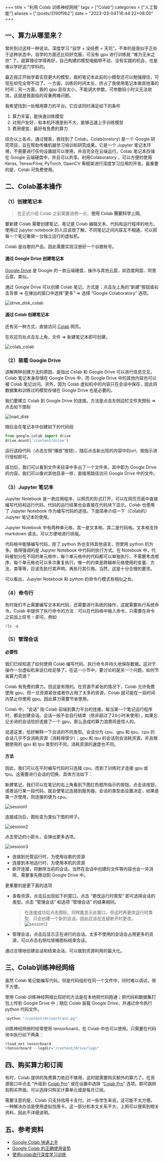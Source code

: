 +++
title = "利用 Colab 训练神经网络"
tags = ["Colab"]
categories = ["人工智能"]
aliases = ["/posts/3190f9b2"]
date = "2023-03-04T16:44:22+08:00"
+++

## 一、算力从哪里来？
曾听到过这样一种说法，深度学习 “自学 + 没经费 = 天坑”。不幸的是我似乎正处于这种状态中。自学的方面还比较好克服，可没有 gpu 进行训练就 “难为无米之炊” 了。就算理论学得再好，自己构建的模型电脑带不动，没有实践的机会，也是难以学好这门学科的。

最近我正开始学着实现更大的模型，我的笔记本此前的小模型还可以勉强撑住，可现在却完全带不动了。一方面，训练的时间太长，挤占了我使用笔记本做其他事的时间；另一方面，我的 gpu 显存太小，不能调大参数，可参数较小时又无法收敛。这就是我面临的双重两难问题。

我希望找到一处租用算力的平台。它应该同时满足如下的条件

1. 算力丰富，能快速训练模型
2. 对用户友好，和本机环境差别不大，能够迅速上手训练模型
3. 费用便宜，最好有免费的算力

综合以上各点，通过搜索，我找到了 Colab。Colab(oratory) 是一个 Google 研究项目，旨在帮助传播机器学习培训和研究成果。它是一个 Jupyter 笔记本环境，不需要进行任何设置就可以使用，并且完全在云端运行。Colab 笔记本存储在 Google 云端硬盘中，并且可以共享。利用Colaboratory ，可以方便的使用Keras, TensorFlow, PyTorch, OpenCV 等框架进行深度学习应用的开发。最重要的是，Colab 可免费使用。

## 二、Colab基本操作
### （1）创建笔记本
> 在正式介绍 Colab 之前需要说明一点，**使用 Colab 需要科学上网**。

要新建 Colab 需要创建笔记，笔记是 Colab 编辑文本、代码和运行程序的地方。使用过 jupyter notebook 的人应该很了解。不同笔记之间内容互不相通，可以把每一个笔记看做一台独立运行的虚拟机。

Colab 是谷歌的产品，因此需要实现注册好一个谷歌账号。

#### 通过 Google Drive 创建笔记本
[Google Drive](https://drive.google.com/drive/) 是 Google 的一款云端硬盘，操作与其他云盘，如百度网盘、阿里云盘，类似。

通过 Google Drive 可以创建 Colab 笔记。方式是：点击左上角的“新建”按钮或右击背景 => 在弹出的窗口中选择“更多” => 选择 “Google Colaboratory” 选项。

![drive_disk_colab](drive_disk_colab.jpg)

#### 通过 Colab 创建笔记本
还有另一种方式，直接访问 [Colab](https://colab.research.google.com/) 网页。

在欢迎页处点击左上角，文件 => 新建笔记本即可创建。

![colab_colab](colab_colab.jpg)

### （2）装载 Google Drive
讲解两种创建方法的原因，是指出 Colab 和 Google Drive 可以进行信息交互。Colab 笔记本身存储在 Google Drive 中，而 Google Drive 中的其他内容也可以被 Colab 笔记访问。另外，因为 Colab 虚拟机中的内容只在会话中保存，因此将数据集和训练过的模型存储在 Google Drive 也是必要的。

我们要建立 Colab 到 Google Drive 的连接。方法是点击左侧边栏文件夹图标 => 点击如下图标

![load_disk](load_disk.png)

随后会在笔记本中创建如下的代码段
```python
from google.colab import drive
drive.mount('/content/drive')
```

运行这段代码（点击左侧“播放”按钮），随后点击新出现的内容中的url，按指示进行授权即可。

成功后，我们可以看到文件夹目录中多出了一个文件夹，其中即为 Google Drive 的内容。我们可以像对其他目录一样，直接用路径访问 Google Drive 中的文件。

### （3）Jupyter 笔记本
Jupyter Notebook 是一款应用程序，以网页的形式打开，可以在网页页面中直接编写代码和运行代码，代码的运行结果也会直接在代码块下显示。Colab 也使用了 Jupyter Notebook 作为编写代码的途径。下面简单介绍一下（Colab的） Jupyter 笔记本的使用。

Jupyter Notebook 中有两种单元格，其一是文本格、其二是代码格。文本格支持 markdown 语法，可以方便地进行排版。

代码格中能够编写代码，除了 python 外也支持其他语言，但使用 python 的为多。值得强调的是 Jupyter Notebook 中代码的执行方式。在 Notebook 中，代码被划分在不同的单元格中，每个单元格中的代码都可以单独执行，不需要考虑顺序，每个单元格也可以多次重复执行。唯一的约束是跨越单元格使用的变量、方法、类等等，应该先执行其声明，再执行其引用。当然，这是十分合理的要求。

可以看出，Jupyter Notebook 和 python 的命令行模式有相似之处。

### （4）命令行
有时我们不止需要编写文本和代码，还需要进行系统的操作，这就需要执行系统命令。Colab 中提供了执行命令的方法：可以在代码格中输入命令，只需要在命令之前加上叹号 `!` 即可。例如

```shell
!ls -a
```

### （5）管理会话
#### 必要性
我们已经知道了如何使用 Colab 编写代码、执行命令并持久地保存数据。这对于操作一台虚拟机来说已经足够了。在这一小节中，要讨论的是另一个问题，如何节省算力资源？

Colab 有免费的算力，但这是有限的。在资源不紧张的情况下，Colab 允许免费使用 gpu，但一旦资源紧张或者你占用了太多的资源，Colab 就可能在一段时间内禁止你使用 gpu。因此算力需要节省使用。

Colab 中，“会话” 指 Colab 前端到算力平台的连接。每当某一个笔记运行程序时，都会创建会话。会话一般不会自行结束（除非超过了24小时未使用），如果忘记关闭的会话恰好连接了一个 gpu，那么造成的算力浪费将是惊人的。

说道这里，恰好解释一下会话的不同类型。会话分为 cpu、gpu 和 tpu。cpu 的会话几乎不会消耗资源（消耗得很少）；gpu 和 tpu 的会话则会消耗资源，并且根据使用的 gpu 和 tpu 类型的不同，消耗资源的速度也不同。

#### 方法
因此，我们可以在平时编写代码时只连接 cpu，而到了训练时才连接 gpu 或 tpu。这需要进行会话的切换，具体方法如下：

新建笔记，我们可以在笔记的右上角看到下图红色框所指示的按钮。点击该按钮，或者运行某一段代码，就会使笔记连接到服务器。会话的类型由设置决定，如果是第一次使用，则连接的便为 cpu。

![session1](session1.png)

连接成功后，图标变为类似下图的样子。

![session2](session2.png)

点击旁边的小箭头，会弹出更多选项。

![session3](session3.jpg)

- 连接到托管运行时，为使用谷歌的资源
- 连接到本地运行时，为使用本机的资源
- 断开连接，将删除当前的会话，当然在会话中创建的文件等内容也会一并消除，需要事先移动到 Google Drive 中。

更重要的是更下面的选项

- 查看资源，点击后出现如下的窗口，点击 “更改运行时类型” 即可选择会话的类型。点击 “管理会话” 和选项 “管理会话” 的结果相同。
    > 在连接成功后点击图标，同样能显示此窗口，但这时再更改运行时类型，只会创建一个新的会话。因此应该在连接断开时更改。
    ![session3](session3.jpg)

- 管理会话，点击后显示正在进行的会话。太多不使用的会话会占用更多的资源，可以点击右侧垃圾桶图标结束会话。

通过合理地创建会话和结束会话，可以做到资源利用的最大化。

## 三、Colab训练神经网络
虽然 Colab 笔记能编写代码，但是代码组织在同一个文件中，同时难以调试，很不方便。

使用 Colab 训练神经网络比较好的方法是在本地把代码跑通；把代码和数据集打包上传到 Google Drive 中；随后 Colab 装载 Google Drive，并通过命令执行 python 代码文件。

```py
!python "/content/drive/train.py"
```

训练神经网络时经常使用 tensorboard，在 Colab 中也可以使用。只需要在代码块中执行如下两条：

```py
%load_ext tensorboard
%tensorboard --logdir="/content/drive/logs"
```

## 四、购买算力和订阅
有时，Colab 提供的免费算力依旧不够用，这时就需要购买额外的算力了。在资源窗口中点击 “升级到 [Colab Pro](https://colab.research.google.com/signup/pricing)” 或在设置中选择 “[Colab Pro](https://colab.research.google.com/signup/pricing)” 选项。即可跳转到购买界面。可以选择只购买计算单元或是每月订阅。

需要注意的是，Colab 只支持信用卡支付。对一些学生来说，这可能不太方便。一种解决办法是使用虚拟信用卡。这一部分和本文关系不大，上网可以搜索到相关资料，因此不详细说明。

## 五、参考资料
- [Google Colab 快速上手](https://zhuanlan.zhihu.com/p/386162610)
- [Google Colab 的正确使用姿势](https://zhuanlan.zhihu.com/p/218133131)
- [使用colab进行深度学习训练](https://zhuanlan.zhihu.com/p/111343423)